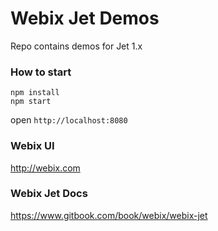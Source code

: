 Webix Jet Demos
================

Repo contains demos for Jet 1.x

### How to start

```
npm install
npm start
```

open ```http://localhost:8080```


### Webix UI
http://webix.com


### Webix Jet Docs
https://www.gitbook.com/book/webix/webix-jet
